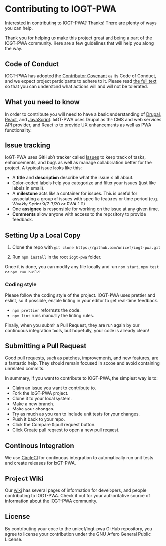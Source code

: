 # Contributing to IOGT-PWA

Interested in contributing to IOGT-PWA? Thanks! There are plenty of ways you can help.

Thank you for helping us make this project great and being a part of the IOGT-PWA community. Here are a few guidelines that will help you along the way.

## Code of Conduct

IOGT-PWA has adopted the [Contributor Covenant](https://www.contributor-covenant.org/) as its Code of Conduct, and we expect project participants to adhere to it.
Please read [the full text](/CODE_OF_CONDUCT.md) so that you can understand what actions will and will not be tolerated.

## What you need to know

In order to contribute you will need to have a basic understanding of [Drupal](https://www.drupal.org/documentation), [React](https://reactjs.org/docs/getting-started.html), and [JavaScript](https://www.javascript.com/resources). 
IoGT-PWA uses Drupal as the CMS and web services API provider, and React to to provide UX enhancements as well as PWA functionality.

## Issue tracking

IoGT-PWA uses GitHub’s tracker called [Issues](https://github.com/unicef/iogt-pwa/issues) to keep track of tasks, enhancements, and bugs as well as manage collaboration better for the project. A typical issue looks like this:
* A **title** and **description** describe what the issue is all about.
* Color-coded labels help you categorize and filter your issues (just like labels in email).
* A **milestone** acts like a container for issues. This is useful for associating a group of issues with specific features or time period (e.g. Weekly Sprint 9/7-7/20 or PWA 1.0). 
* One **assignee** is responsible for working on the issue at any given time.
* **Comments** allow anyone with access to the repository to provide feedback.

## Setting Up a Local Copy

1. Clone the repo with `git clone https://github.com/unicef/iogt-pwa.git`

2. Run `npm install` in the root `iogt-pwa` folder.

Once it is done, you can modify any file locally and run `npm start`, `npm test` or `npm run build`.

### Coding style

Please follow the coding style of the project. IOGT-PWA uses prettier and eslint, so if possible, enable linting in your editor to get real-time feedback.

- `npm prettier` reformats the code.
- `npm lint` runs manually the linting rules.

Finally, when you submit a Pull Request, they are run again by our continuous integration tools, but hopefully, your code is already clean!
## Submitting a Pull Request

Good pull requests, such as patches, improvements, and new features, are a fantastic help. They should remain focused in scope and avoid containing unrelated commits.

In summary, if you want to contribute to IOGT-PWA, the simplest way is to:
* Claim an [issue](https://github.com/unicef/iogt-pwa/issues) you want to contribute to.
* Fork the IoGT-PWA project.
* Clone it to your local system.
* Make a new branch.
* Make your changes.
* Try as much as you can to include unit tests for your changes. 
* Push it back to your repo.
* Click the Compare & pull request button.
* Click Create pull request to open a new pull request.



## Continous Integration
We use [CircleCI](https://circleci.com/) for continuous integration to automatically run unit tests and create releases for IoGT-PWA.

## Project Wiki
Our [wiki](https://github.com/unicef/iogt-pwa/wiki) has several pages of information for developers, and people contributing to IOGT-PWA. Check it out for your authoritative source of information about the IOGT-PWA community.

## License

By contributing your code to the unicef/iogt-pwa GitHub repository, you agree to license your contribution under the GNU Affero General Public License.



